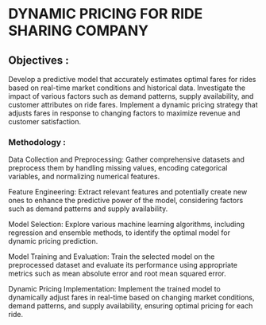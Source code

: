 # DYNAMIC PRICING FOR RIDE SHARING COMPANY


## Objectives :
Develop a predictive model that accurately estimates optimal fares for rides based on real-time market conditions and historical data.
Investigate the impact of various factors such as demand patterns, supply availability, and customer attributes on ride fares.
Implement a dynamic pricing strategy that adjusts fares in response to changing factors to maximize revenue and customer satisfaction.

### Methodology :
Data Collection and Preprocessing: Gather comprehensive datasets and preprocess them by handling missing values, encoding categorical variables, and normalizing numerical features.

Feature Engineering: Extract relevant features and potentially create new ones to enhance the predictive power of the model, considering factors such as demand patterns and supply availability.

Model Selection: Explore various machine learning algorithms, including regression and ensemble methods, to identify the optimal model for dynamic pricing prediction.

Model Training and Evaluation: Train the selected model on the preprocessed dataset and evaluate its performance using appropriate metrics such as mean absolute error and root mean squared error.

Dynamic Pricing Implementation: Implement the trained model to dynamically adjust fares in real-time based on changing market conditions, demand patterns, and supply availability, ensuring optimal pricing for each ride.
